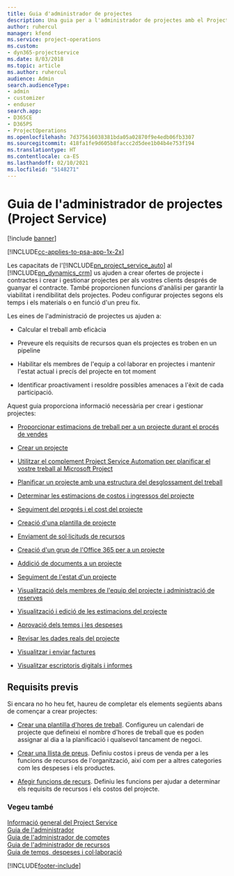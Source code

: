 ```yaml
---
title: Guia d'administrador de projectes
description: Una guia per a l'administrador de projectes amb el Project Service
author: ruhercul
manager: kfend
ms.service: project-operations
ms.custom:
- dyn365-projectservice
ms.date: 8/03/2018
ms.topic: article
ms.author: ruhercul
audience: Admin
search.audienceType:
- admin
- customizer
- enduser
search.app:
- D365CE
- D365PS
- ProjectOperations
ms.openlocfilehash: 7d375616038381bda05a02870f9e4edb06fb3307
ms.sourcegitcommit: 418fa1fe9d605b8faccc2d5dee1b04b4e753f194
ms.translationtype: HT
ms.contentlocale: ca-ES
ms.lasthandoff: 02/10/2021
ms.locfileid: "5148271"
---
```

# <a name="project-manager-guide-project-service"></a>Guia de l'administrador de projectes (Project Service)

[!include [banner](../includes/psa-now-project-operations.md)]

[!INCLUDE[cc-applies-to-psa-app-1x-2x](../includes/cc-applies-to-psa-app-1x-2x.md)]

Les capacitats de l'[!INCLUDE[pn_project_service_auto](../includes/pn-project-service-auto.md)] al [!INCLUDE[pn_dynamics_crm](../includes/pn-dynamics-crm.md)] us ajuden a crear ofertes de projecte i contractes i crear i gestionar projectes per als vostres clients després de guanyar el contracte. També proporcionen funcions d'anàlisi per garantir la viabilitat i rendibilitat dels projectes. Podeu configurar projectes segons els temps i els materials o en funció d'un preu fix.  
  
 Les eines de l'administració de projectes us ajuden a:  
  
-   Calcular el treball amb eficàcia  
  
-   Preveure els requisits de recursos quan els projectes es troben en un pipeline  
  
-   Habilitar els membres de l'equip a col·laborar en projectes i mantenir l'estat actual i precís del projecte en tot moment  
  
-   Identificar proactivament i resoldre possibles amenaces a l'èxit de cada participació.  
  
Aquest guia proporciona informació necessària per crear i gestionar projectes:  
  
-   [Proporcionar estimacions de treball per a un projecte durant el procés de vendes](../psa/provide-estimates-project-during-sales-process.md)  
  
-   [Crear un projecte](../psa/create-project.md)  
  
-   [Utilitzar el complement Project Service Automation per planificar el vostre treball al Microsoft Project](../psa/add-plan-work-microsoft-project.md)  
  
-   [Planificar un projecte amb una estructura del desglossament del treball](../psa/schedule-project-work-breakdown-structure.md)  
  
-   [Determinar les estimacions de costos i ingressos del projecte](../psa/determine-project-cost-revenue-estimates.md)  
  
-   [Seguiment del progrés i el cost del projecte](../psa/track-project-progress-cost.md)  
  
-   [Creació d'una plantilla de projecte](../psa/create-project-template.md)  
  
-   [Enviament de sol·licituds de recursos](../psa/submit-resource-requests.md)  
  
-   [Creació d'un grup de l'Office 365 per a un projecte](../psa/create-office-365-group-project.md)  
  
-   [Addició de documents a un projecte](../psa/add-documents-project.md)  
  
-   [Seguiment de l'estat d'un projecte](../psa/track-project-status.md)  
  
-   [Visualització dels membres de l'equip del projecte i administració de reserves](../psa/view-project-team-members-manage-bookings.md)  
  
-   [Visualització i edició de les estimacions del projecte](../psa/view-edit-project-estimates.md)  
  
-   [Aprovació dels temps i les despeses](../psa/approve-time-expenses.md)  
  
-   [Revisar les dades reals del projecte](../psa/review-project-actuals.md)  
  
-   [Visualitzar i enviar factures](../psa/view-send-invoices.md)  
  
-   [Visualitzar escriptoris digitals i informes](../psa/view-dashboards-reports.md)  
  
## <a name="prerequisites"></a>Requisits previs  
 Si encara no ho heu fet, haureu de completar els elements següents abans de començar a crear projectes:  
  
-   [Crear una plantilla d'hores de treball](../psa/create-work-hours-template.md). Configureu un calendari de projecte que defineixi el nombre d'hores de treball que es poden assignar al dia a la planificació i qualsevol tancament de negoci.  
  
-   [Crear una llista de preus](../psa/create-price-list.md). Definiu costos i preus de venda per a les funcions de recursos de l'organització, així com per a altres categories com les despeses i els productes.  
  
-   [Afegir funcions de recurs](../psa/add-resource-roles.md). Definiu les funcions per ajudar a determinar els requisits de recursos i els costos del projecte.  
  
### <a name="see-also"></a>Vegeu també  
 [Informació general del Project Service](../psa/overview.md)   
 [Guia de l'administrador](../psa/admin-guide.md)   
 [Guia de l'administrador de comptes](../psa/account-manager-guide.md)   
 [Guia de l'administrador de recursos](../psa/resource-manager-guide.md)   
 [Guia de temps, despeses i col·laboració](../psa/time-expense-collaboration-guide.md)



[!INCLUDE[footer-include](../includes/footer-banner.md)]